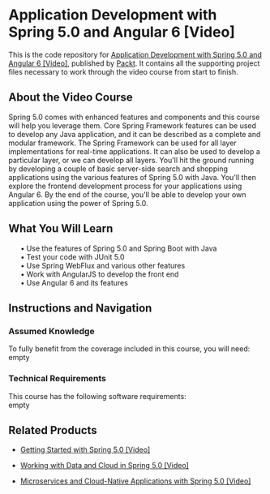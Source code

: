 # Application Development with Spring 5.0 and Angular 6 [Video]
This is the code repository for [Application Development with Spring 5.0 and Angular 6 [Video]](https://www.packtpub.com/application-development/application-development-spring-50-and-angular-6-video?utm_source=github&utm_medium=repository&utm_campaign=9781788627177), published by [Packt](https://www.packtpub.com/?utm_source=github). It contains all the supporting project files necessary to work through the video course from start to finish.
## About the Video Course
Spring 5.0 comes with enhanced features and components and this course will help you leverage them. Core Spring Framework features can be used to develop any Java application, and it can be described as a complete and modular framework. The Spring Framework can be used for all layer implementations for real-time applications. It can also be used to develop a particular layer, or we can develop all layers.
You'll hit the ground running by developing a couple of basic server-side search and shopping applications using the various features of Spring 5.0 with Java. You'll then explore the frontend development process for your applications using Angular 6.
By the end of the course, you'll be able to develop your own application using the power of Spring 5.0.


<H2>What You Will Learn</H2>
<DIV class=book-info-will-learn-text>
<UL>
• Use the features of Spring 5.0 and Spring Boot with Java<br/>
• Test your code with JUnit 5.0<br/>
• Use Spring WebFlux and various other features<br/>
• Work with AngularJS to develop the front end<br/>
• Use Angular 6 and its features </LI></UL></DIV>

## Instructions and Navigation
### Assumed Knowledge
To fully benefit from the coverage included in this course, you will need:<br/>
empty
### Technical Requirements
This course has the following software requirements:<br/>
empty

## Related Products
* [Getting Started with Spring 5.0 [Video]](https://www.packtpub.com/application-development/getting-started-spring-50-video-0?utm_source=github&utm_medium=repository&utm_campaign=9781788839723)

* [Working with Data and Cloud in Spring 5.0 [Video]](https://www.packtpub.com/application-development/working-data-and-cloud-spring-50-video?utm_source=github&utm_medium=repository&utm_campaign=9781788837712)

* [Microservices and Cloud-Native Applications with Spring 5.0 [Video]](https://www.packtpub.com/application-development/microservices-and-cloud-native-applications-spring-50-video?utm_source=github&utm_medium=repository&utm_campaign=9781788831727)

